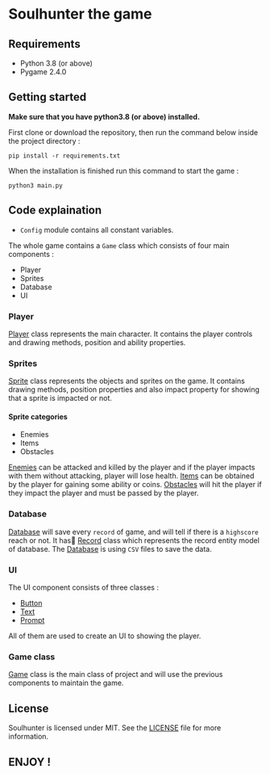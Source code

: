 # Soulhunter the game

## Requirements

- Python 3.8 (or above)
- Pygame 2.4.0

## Getting started

<b>Make sure that you have python3.8 (or above) installed.</b>

First clone or download the repository, then run the command below inside the project directory :

`pip install -r requirements.txt`

When the installation is finished run this command to start the game :

`python3 main.py`

## Code explaination

- `Config` module contains all constant variables.

The whole game contains a `Game` class which consists of four main components :

- Player
- Sprites
- Database
- UI

### Player

[Player](./game/player.py) class represents the main character.
It contains the player controls and drawing methods, position and ability properties.

### Sprites

[Sprite](./game/sprites/sprite.py) class represents the objects and sprites on the game.
It contains drawing methods, position properties and also impact property for showing that a sprite is impacted or not.

#### Sprite categories

- Enemies
- Items
- Obstacles

[Enemies](./game/sprites/enemies.py) can be attacked and killed by the player and if the player impacts with them without attacking, player will lose health.
[Items](./game/sprites/items.py) can be obtained by the player for gaining some ability or coins.
[Obstacles](./game/sprites/obstacles.py) will hit the player if they impact the player and must be passed by the player.

### Database

[Database](./db/db.py) will save every `record` of game, and will tell if there is a `highscore` reach or not.
It has [ًRecord](./db//record.py) class which represents the record entity model of database.
The [Database](./db/db.py) is using `CSV` files to save the data.

### UI

The UI component consists of three classes :

- [Button](./game/ui/button.py)
- [Text](./game/ui/text.py)
- [Prompt](./game/ui/prompt.py)

All of them are used to create an UI to showing the player.

### Game class

[Game](./game/game.py) class is the main class of project and will use the previous components to maintain the game.

## License

Soulhunter is licensed under MIT. See the [LICENSE](LICENSE) file for more information.

## ENJOY !
